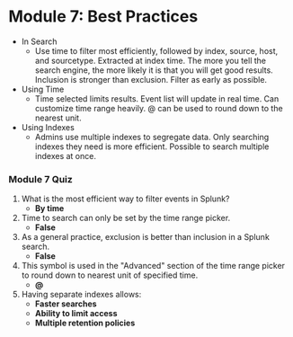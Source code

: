 # Module 7: Best Practices

* In Search
    * Use time to filter most efficiently, followed by index, source, host, and sourcetype. Extracted at index time. The more you tell the search engine, the more likely it is that you will get good results. Inclusion is stronger than exclusion. Filter as early as possible.
* Using Time
    * Time selected limits results. Event list will update in real time. Can customize time range heavily. @ can be used to round down to the nearest unit. 
* Using Indexes
    * Admins use multiple indexes to segregate data. Only searching indexes they need is more efficient. Possible to search multiple indexes at once.

### Module 7 Quiz
1. What is the most efficient way to filter events in Splunk?
    * **By time**
2. Time to search can only be set by the time range picker.
    * **False**
3. As a general practice, exclusion is better than inclusion in a Splunk search.
    * **False**
4. This symbol is used in the "Advanced" section of the time range picker to round down to nearest unit of specified time.
    * **@**
5. Having separate indexes allows:
    * **Faster searches**
    * **Ability to limit access**
    * **Multiple retention policies**

